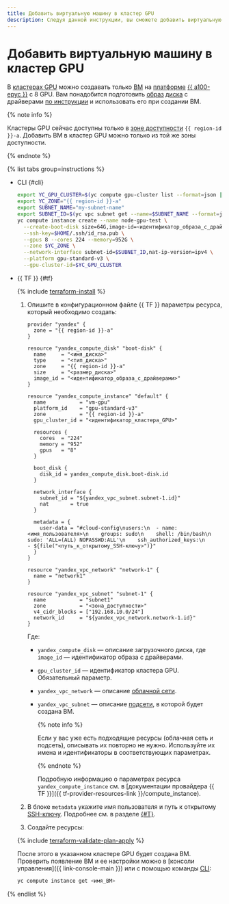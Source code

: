 ```yaml
---
title: Добавить виртуальную машину в кластер GPU
description: Следуя данной инструкции, вы сможете добавить виртуальную машину в кластер GPU.
---
```


# Добавить виртуальную машину в кластер GPU


В [кластерах GPU](../../concepts/gpus.md#gpu-clusters) можно создавать только [ВМ](../../concepts/vm.md) на [платформе](../../concepts/vm-platforms.md) [{{ a100-epyc }}](../../concepts/vm-platforms.md#gpu-platforms) c 8 GPU. Вам понадобится подготовить [образ](../../concepts/image.md) [диска](../../concepts/disk.md) с драйверами [по инструкции](../image-create/custom-image.md) и использовать его при создании ВМ.


{% note info %}

Кластеры GPU сейчас доступны только в [зоне доступности](../../../overview/concepts/geo-scope.md) `{{ region-id }}-a`. Добавить ВМ в кластер GPU можно только из той же зоны доступности.

{% endnote %}


{% list tabs group=instructions %}

- CLI {#cli}

  ```bash
  export YC_GPU_CLUSTER=$(yc compute gpu-cluster list --format=json | jq -r .[].id)
  export YC_ZONE="{{ region-id }}-a"
  export SUBNET_NAME="my-subnet-name"
  export SUBNET_ID=$(yc vpc subnet get --name=$SUBNET_NAME --format=json | jq -r .id)
  yc compute instance create --name node-gpu-test \
    --create-boot-disk size=64G,image-id=<идентификатор_образа_с_драйверами>,type=network-ssd \
    --ssh-key=$HOME/.ssh/id_rsa.pub \
    --gpus 8 --cores 224 --memory=952G \
    --zone $YC_ZONE \
    --network-interface subnet-id=$SUBNET_ID,nat-ip-version=ipv4 \
    --platform gpu-standard-v3 \
    --gpu-cluster-id=$YC_GPU_CLUSTER
  ```

- {{ TF }} {#tf}

  {% include [terraform-install](../../../_includes/terraform-install.md) %}

  1. Опишите в конфигурационном файле {{ TF }} параметры ресурса, который необходимо создать:

     ```hcl
     provider "yandex" {
       zone = "{{ region-id }}-a"
     }

     resource "yandex_compute_disk" "boot-disk" {
       name     = "<имя_диска>"
       type     = "<тип_диска>"
       zone     = "{{ region-id }}-a"
       size     = "<размер_диска>"
       image_id = "<идентификатор_образа_с_драйверами>"
     }

     resource "yandex_compute_instance" "default" {
       name           = "vm-gpu"
       platform_id    = "gpu-standard-v3"
       zone           = "{{ region-id }}-a"
       gpu_cluster_id = "<идентификатор_кластера_GPU>"

       resources {
         cores  = "224"
         memory = "952"
         gpus   = "8"
       }

       boot_disk {
         disk_id = yandex_compute_disk.boot-disk.id
       }

       network_interface {
         subnet_id = "${yandex_vpc_subnet.subnet-1.id}"
         nat       = true
       }

       metadata = {
         user-data = "#cloud-config\nusers:\n  - name: <имя_пользователя>\n    groups: sudo\n    shell: /bin/bash\n    sudo: 'ALL=(ALL) NOPASSWD:ALL'\n    ssh_authorized_keys:\n      - ${file("<путь_к_открытому_SSH-ключу>")}"
       }
     }

     resource "yandex_vpc_network" "network-1" {
       name = "network1"
     }

     resource "yandex_vpc_subnet" "subnet-1" {
       name           = "subnet1"
       zone           = "<зона_доступности>"
       v4_cidr_blocks = ["192.168.10.0/24"]
       network_id     = "${yandex_vpc_network.network-1.id}"
     }
     ```

     Где:
     * `yandex_compute_disk` — описание загрузочного диска, где `image_id` — идентификатор образа с драйверами.
     * `gpu_cluster_id` — идентификатор кластера GPU. Обязательный параметр.
     * `yandex_vpc_network` — описание [облачной сети](../../../vpc/concepts/network.md#network).
     * `yandex_vpc_subnet` — описание [подсети](../../../vpc/concepts/network.md#subnet), в которой будет создана ВМ.

       {% note info %}

       Если у вас уже есть подходящие ресурсы (облачная сеть и подсеть), описывать их повторно не нужно. Используйте их имена и идентификаторы в соответствующих параметрах.

       {% endnote %}

       Подробную информацию о параметрах ресурса `yandex_compute_instance` см. в [документации провайдера {{ TF }}]({{ tf-provider-resources-link }}/compute_instance).
  1. В блоке `metadata` укажите имя пользователя и путь к открытому [SSH-ключу](../../../glossary/ssh-keygen.md). Подробнее см. в разделе [{#T}](../../../compute/concepts/vm-metadata.md).
  1. Создайте ресурсы:

    {% include [terraform-validate-plan-apply](../../../_tutorials/_tutorials_includes/terraform-validate-plan-apply.md) %}

  После этого в указанном кластере GPU будет создана ВМ. Проверить появление ВМ и ее настройки можно в [консоли управления]({{ link-console-main }}) или с помощью команды [CLI](../../../cli/):

  ```bash
  yc compute instance get <имя_ВМ>
  ```

{% endlist %}